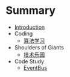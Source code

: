 # Summary

* [Introduction](README.md)
* Coding
    * [算法学习](Coding/index.md)
* Shoulders of Giants
    * [技术乐园](Giants/index.md)
* Code Study
    * [EventBus](CodeStudy/index.md)
